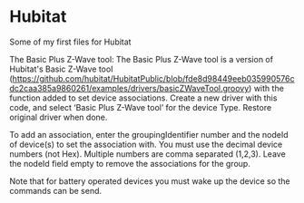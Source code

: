 # Hubitat

Some of my first files for Hubitat

The Basic Plus Z-Wave tool:
The Basic Plus Z-Wave tool is a version of Hubitat's Basic Z-Wave tool (https://github.com/hubitat/HubitatPublic/blob/fde8d98449eeb035990576cdc2caa385a9860261/examples/drivers/basicZWaveTool.groovy) with the function added to set device associations. Create a new driver with this code, and select ‘Basic Plus Z-Wave tool’ for the device Type. Restore original driver when done.

To add an association, enter the groupingIdentifier number and the nodeId of device(s) to set the association with. You must use the decimal device numbers (not Hex). Multiple numbers are comma separated (1,2,3). Leave the nodeId field empty to remove the associations for the group.

Note that for battery operated devices you must wake up the device so the commands can be send.
